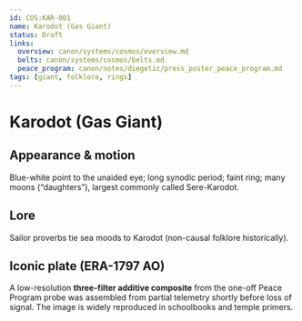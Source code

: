 ```yaml
---
id: COS:KAR-001
name: Karodot (Gas Giant)
status: Draft
links:
  overview: canon/systems/cosmos/overview.md
  belts: canon/systems/cosmos/belts.md
  peace_program: canon/notes/diegetic/press_poster_peace_program.md
tags: [giant, folklore, rings]
---
```


# Karodot (Gas Giant)

## Appearance & motion
Blue-white point to the unaided eye; long synodic period; faint ring; many moons (“daughters”), largest commonly called Sere-Karodot.

## Lore
Sailor proverbs tie sea moods to Karodot (non-causal folklore historically).

## Iconic plate (ERA-1797 AO)
A low-resolution **three-filter additive composite** from the one-off Peace Program probe was assembled from partial telemetry shortly before loss of signal. The image is widely reproduced in schoolbooks and temple primers.
